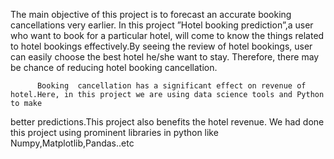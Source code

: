 The main objective of this project is to forecast an accurate booking cancellations very earlier. In this project ”Hotel booking prediction”,a user who want to book
for a particular hotel, will come to know the things related to hotel bookings effectively.By seeing the review of hotel bookings, user can easily choose the best 
hotel he/she want to stay. Therefore, there may be chance of reducing hotel booking cancellation. 

          Booking  cancellation has a significant effect on revenue of hotel.Here, in this project we are using data science tools and Python to make  
  better predictions.This project also benefits the hotel revenue. We had done this project using prominent
libraries in python like Numpy,Matplotlib,Pandas..etc
